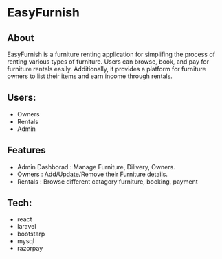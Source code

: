 
# EasyFurnish

## About

EasyFurnish is a furniture renting application for simplifing the process of renting various types of furniture. Users can browse, book, and pay for furniture rentals easily. Additionally, it provides a platform for furniture owners to list their items and earn income through rentals.

## Users:
- Owners
- Rentals
- Admin

## Features
- Admin Dashborad : Manage Furniture, Dilivery, Owners.
- Owners : Add/Update/Remove their Furniture details.
- Rentals : Browse different catagory furniture, booking, payment

## Tech:
- react
- laravel
- bootstarp
- mysql
- razorpay

